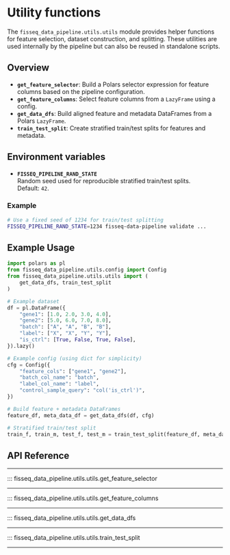 # Utility functions

The `fisseq_data_pipeline.utils.utils` module provides helper functions for feature selection, dataset construction, and splitting. These utilities are used internally by the pipeline but can also be reused in standalone scripts.

## Overview

- **`get_feature_selector`**: Build a Polars selector expression for feature
  columns based on the pipeline configuration.
- **`get_feature_columns`**: Select feature columns from a `LazyFrame` using a
  config.
- **`get_data_dfs`**: Build aligned feature and metadata DataFrames from a
  Polars `LazyFrame`.
- **`train_test_split`**: Create stratified train/test splits for features and
  metadata.

## Environment variables

- **`FISSEQ_PIPELINE_RAND_STATE`**  
  Random seed used for reproducible stratified train/test splits.  
  Default: `42`.

### Example

```bash
# Use a fixed seed of 1234 for train/test splitting
FISSEQ_PIPELINE_RAND_STATE=1234 fisseq-data-pipeline validate ...
```

## Example Usage

```python
import polars as pl
from fisseq_data_pipeline.utils.config import Config
from fisseq_data_pipeline.utils.utils import (
    get_data_dfs, train_test_split
)

# Example dataset
df = pl.DataFrame({
    "gene1": [1.0, 2.0, 3.0, 4.0],
    "gene2": [5.0, 6.0, 7.0, 8.0],
    "batch": ["A", "A", "B", "B"],
    "label": ["X", "X", "Y", "Y"],
    "is_ctrl": [True, False, True, False],
}).lazy()

# Example config (using dict for simplicity)
cfg = Config({
    "feature_cols": ["gene1", "gene2"],
    "batch_col_name": "batch",
    "label_col_name": "label",
    "control_sample_query": "col('is_ctrl')",
})

# Build feature + metadata DataFrames
feature_df, meta_data_df = get_data_dfs(df, cfg)

# Stratified train/test split
train_f, train_m, test_f, test_m = train_test_split(feature_df, meta_data_df, test_size=0.5)
```

## API Reference

---

::: fisseq_data_pipeline.utils.utils.get_feature_selector

---

::: fisseq_data_pipeline.utils.utils.get_feature_columns

---

::: fisseq_data_pipeline.utils.utils.get_data_dfs

---

::: fisseq_data_pipeline.utils.utils.train_test_split

---
